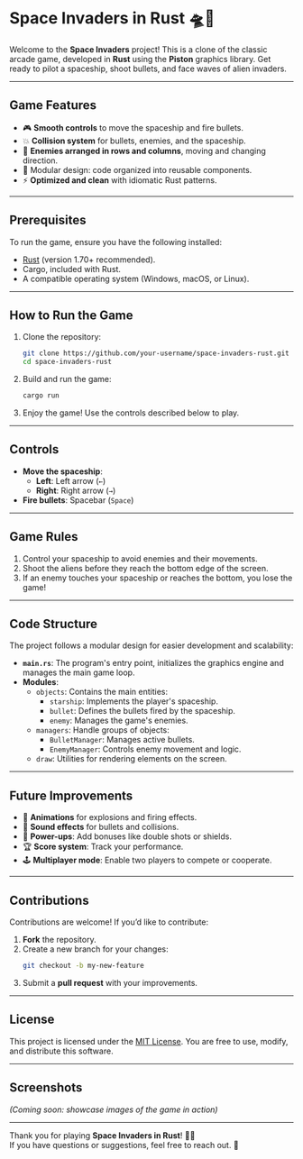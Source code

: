 # **Space Invaders in Rust** 🛸🚀

Welcome to the **Space Invaders** project! This is a clone of the classic arcade game, developed in **Rust** using the **Piston** graphics library. Get ready to pilot a spaceship, shoot bullets, and face waves of alien invaders.

---

## **Game Features**

- 🎮 **Smooth controls** to move the spaceship and fire bullets.
- 💥 **Collision system** for bullets, enemies, and the spaceship.
- 👾 **Enemies arranged in rows and columns**, moving and changing direction.
- 📏 Modular design: code organized into reusable components.
- ⚡ **Optimized and clean** with idiomatic Rust patterns.

---

## **Prerequisites**

To run the game, ensure you have the following installed:

- [Rust](https://www.rust-lang.org/) (version 1.70+ recommended).
- Cargo, included with Rust.
- A compatible operating system (Windows, macOS, or Linux).

---

## **How to Run the Game**

1. Clone the repository:

   ```bash
   git clone https://github.com/your-username/space-invaders-rust.git
   cd space-invaders-rust
   ```

2. Build and run the game:

   ```bash
   cargo run
   ```

3. Enjoy the game! Use the controls described below to play.

---

## **Controls**

- **Move the spaceship**:
  - **Left**: Left arrow (`←`)
  - **Right**: Right arrow (`→`)
- **Fire bullets**: Spacebar (`Space`)

---

## **Game Rules**

1. Control your spaceship to avoid enemies and their movements.
2. Shoot the aliens before they reach the bottom edge of the screen.
3. If an enemy touches your spaceship or reaches the bottom, you lose the game!

---

## **Code Structure**

The project follows a modular design for easier development and scalability:

- **`main.rs`**: The program's entry point, initializes the graphics engine and manages the main game loop.
- **Modules**:
  - `objects`: Contains the main entities:
    - `starship`: Implements the player's spaceship.
    - `bullet`: Defines the bullets fired by the spaceship.
    - `enemy`: Manages the game's enemies.
  - `managers`: Handle groups of objects:
    - `BulletManager`: Manages active bullets.
    - `EnemyManager`: Controls enemy movement and logic.
  - `draw`: Utilities for rendering elements on the screen.

---

## **Future Improvements**

- 🌌 **Animations** for explosions and firing effects.
- 🎵 **Sound effects** for bullets and collisions.
- 🌟 **Power-ups**: Add bonuses like double shots or shields.
- 🏆 **Score system**: Track your performance.
- 🕹️ **Multiplayer mode**: Enable two players to compete or cooperate.

---

## **Contributions**

Contributions are welcome! If you’d like to contribute:

1. **Fork** the repository.
2. Create a new branch for your changes:
   ```bash
   git checkout -b my-new-feature
   ```
3. Submit a **pull request** with your improvements.

---

## **License**

This project is licensed under the [MIT License](LICENSE). You are free to use, modify, and distribute this software.

---

## **Screenshots**

_(Coming soon: showcase images of the game in action)_

---

Thank you for playing **Space Invaders in Rust**! 👾✨  
If you have questions or suggestions, feel free to reach out. 🚀
